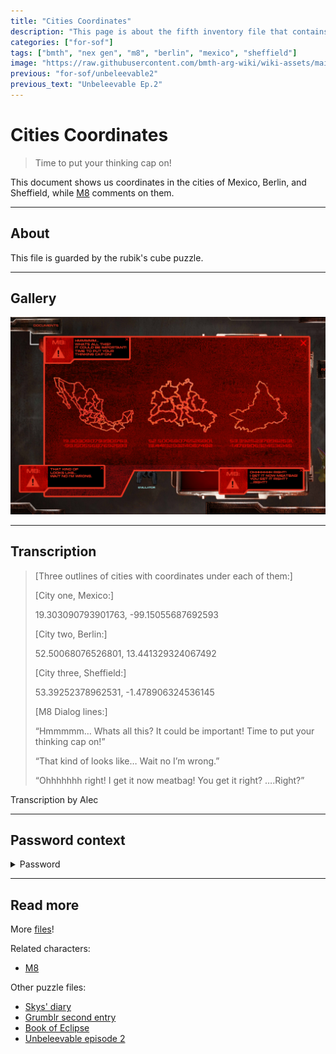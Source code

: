 ```yaml
---
title: "Cities Coordinates"
description: "This page is about the fifth inventory file that contains coordinates of cities."
categories: ["for-sof"]
tags: ["bmth", "nex gen", "m8", "berlin", "mexico", "sheffield"]
image: "https://raw.githubusercontent.com/bmth-arg-wiki/wiki-assets/main/files/cities_coordinates/coordinates-300x300.png"
previous: "for-sof/unbeleevable2"
previous_text: "Unbeleevable Ep.2"
---
```


# Cities Coordinates

> Time to put your thinking cap on!

This document shows us coordinates in the cities of Mexico, Berlin, and Sheffield, 
while [M8](../m8) comments on them.

***

## About

This file is guarded by the rubik's cube puzzle.

***

## Gallery

![coordinates](https://raw.githubusercontent.com/bmth-arg-wiki/wiki-assets/main/files/cities_coordinates/rubikscoordinates.png)

***

## Transcription

>[Three outlines of cities with coordinates under each of them:]
>
>[City one, Mexico:]
>
>19.303090793901763, -99.15055687692593
>
>[City two, Berlin:]
>
>52.50068076526801, 13.441329324067492
>
>[City three, Sheffield:]
>
>53.39252378962531, -1.478906324536145
>
>[M8 Dialog lines:]
>
>“Hmmmmm… Whats all this? It could be important! Time to put your thinking cap on!”
>
>“That kind of looks like… Wait no I’m wrong.”
>
>“Ohhhhhhh right! I get it now meatbag! You get it right? ….Right?”

Transcription by Alec

***

## Password context

<details class="password">
  <summary>Password</summary>

The coordinates are behind the rubik's cube puzzle, which doesn't have a straightforward solution.
</details>

***

## Read more

More [files](for-sof)!

Related characters:

- [M8](../m8)

Other puzzle files:

- [Skys' diary](skys-diary)
- [Grumblr second entry](grumblr2)
- [Book of Eclipse](book-of-eclipse)
- [Unbeleevable episode 2](unbeleevable2)
